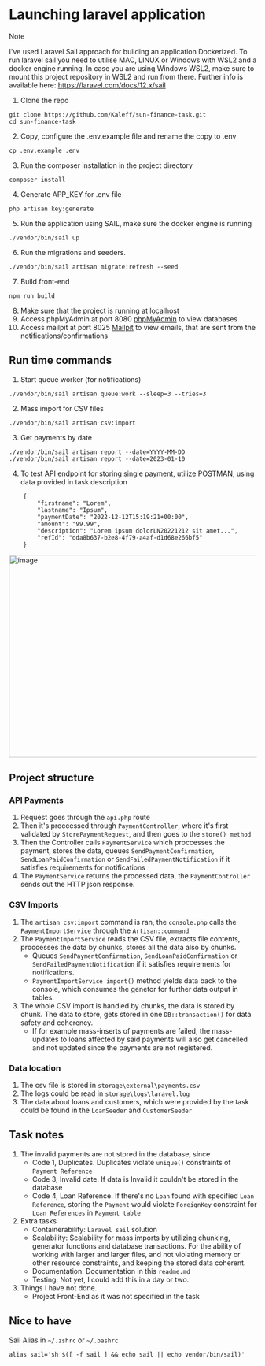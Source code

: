 # Launching laravel application

> [!NOTE]
> I've used Laravel Sail approach for building an application Dockerized.
> To run laravel sail you need to utilise MAC, LINUX or Windows with WSL2 and a docker engine running.
> In case you are using Windows WSL2, make sure to mount this project repository in WSL2 and run from there.
> Further info is available here: https://laravel.com/docs/12.x/sail

1) Clone the repo

```
git clone https://github.com/Kaleff/sun-finance-task.git
cd sun-finance-task
```
2) Copy, configure the .env.example file and rename the copy to .env
```
cp .env.example .env
```

3) Run the composer installation in the project directory

```
composer install
```

4) Generate APP_KEY for .env file

```
php artisan key:generate
```


5) Run the application using SAIL, make sure the docker engine is running

```
./vendor/bin/sail up
```

6) Run the migrations and seeders.
```
./vendor/bin/sail artisan migrate:refresh --seed
```

7) Build front-end
```
npm run build
```
8) Make sure that the project is running at [localhost](http://localhost)
9) Access phpMyAdmin at port 8080 [phpMyAdmin](http://localhost:8080) to view databases
10) Access mailpit at port 8025 [Mailpit](http://localhost:8025) to view emails, that are sent from the notifications/confirmations
## Run time commands
1) Start queue worker (for notifications)
```
./vendor/bin/sail artisan queue:work --sleep=3 --tries=3
```
2) Mass import for CSV files
```
./vendor/bin/sail artisan csv:import
```
3) Get payments by date
```
./vendor/bin/sail artisan report --date=YYYY-MM-DD
./vendor/bin/sail artisan report --date=2023-01-10
```
4) To test API endpoint for storing single payment, utilize POSTMAN, using data provided in task description
```
    {
        "firstname": "Lorem",
        "lastname": "Ipsum",
        "paymentDate": "2022-12-12T15:19:21+00:00",
        "amount": "99.99",
        "description": "Lorem ipsum dolorLN20221212 sit amet...",
        "refId": "dda8b637-b2e8-4f79-a4af-d1d68e266bf5"
    }
```
<img width="2004" height="411" alt="image" src="https://github.com/user-attachments/assets/a1840fbe-4d08-4e69-902e-e7b27d5099ef" />

## Project structure
### API Payments
1) Request goes through the ```api.php``` route
2) Then it's proccessed through ```PaymentController```, where it's first validated by ```StorePaymentRequest```, and then goes to the ```store() method```
3) Then the Controller calls ```PaymentService``` which proccesses the payment, stores the data, queues ```SendPaymentConfirmation```, ```SendLoanPaidConfirmation``` or ```SendFailedPaymentNotification``` if it satisfies requirements for notifications
4) The ```PaymentService``` returns the processed data, the ```PaymentController``` sends out the HTTP json response.
### CSV Imports
1) The ```artisan csv:import``` command is ran, the ```console.php``` calls the ```PaymentImportService``` through the ```Artisan::command```
2) The ```PaymentImportService``` reads the CSV file, extracts file contents, proccesses the data by chunks, stores all the data also by chunks.
    - Queues ```SendPaymentConfirmation```, ```SendLoanPaidConfirmation``` or ```SendFailedPaymentNotification``` if it satisfies requirements for notifications.
    - ```PaymentImportService import()``` method yields data back to the console, which consumes the genetor for further data output in tables.
3) The whole CSV import is handled by chunks, the data is stored by chunk. The data to store, gets stored in one ```DB::transaction()``` for data safety and coherency.
    - If for example mass-inserts of payments are failed, the mass-updates to loans affected by said payments will also get cancelled and not updated since the payments are not registered. 
### Data location
1) The csv file is stored in ```storage\external\payments.csv```
2) The logs could be read in ```storage\logs\laravel.log```
3) The data about loans and customers, which were provided by the task could be found in the ```LoanSeeder``` and ```CustomerSeeder``` 
## Task notes
1) The invalid payments are not stored in the database, since
   - Code 1, Duplicates. Duplicates violate ```unique()``` constraints of ```Payment Reference```
   - Code 3, Invalid date. If data is Invalid it couldn't be stored in the database
   - Code 4, Loan Reference. If there's no ```Loan``` found with specified ```Loan Reference```, storing the ```Payment``` would violate ```ForeignKey``` constraint for ```Loan References``` in ```Payment table```
2) Extra tasks
   - Containerability: ```Laravel sail``` solution
   - Scalability: Scalability for mass imports by utilizing chunking, generator functions and database transactions. For the ability of working with larger and larger files, and not violating memory or other resource constraints, and keeping the stored data coherent.
   - Documentation: Documentation in this ```readme.md```
   - Testing: Not yet, I could add this in a day or two.
3) Things I have not done.
   - Project Front-End as it was not specified in the task
## Nice  to have

Sail Alias in ```~/.zshrc``` or ```~/.bashrc```
```
alias sail='sh $([ -f sail ] && echo sail || echo vendor/bin/sail)'
```
